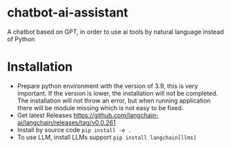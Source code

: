 # chatbot-ai-assistant
A chatbot based on GPT, in order to use ai tools by natural language instead of Python
# Installation
- Prepare python environment with the version of 3.9, this is very important. If the version is lower, the installation will not be completed. The installation will not throw an error, but when running application there will be module missing which is not easy to be fixed. 
- Get latest Releases https://github.com/langchain-ai/langchain/releases/tag/v0.0.261
- Install by source code
```pip install -e .```
- To use LLM, install LLMs support
```pip install langchain[llms]```
